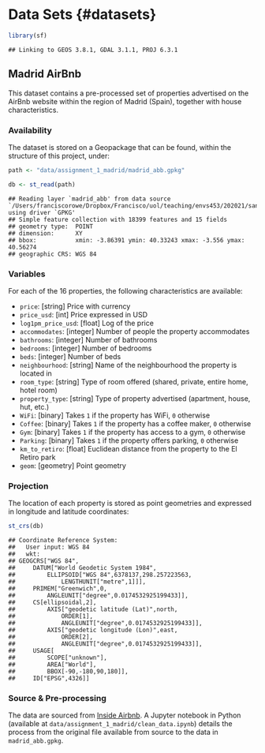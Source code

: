 # Data Sets {#datasets}



```r
library(sf)
```

```
## Linking to GEOS 3.8.1, GDAL 3.1.1, PROJ 6.3.1
```

## Madrid AirBnb

This dataset contains a pre-processed set of properties advertised on the AirBnb website within the region of Madrid (Spain), together with house characteristics.

### Availability

The dataset is stored on a Geopackage that can be found, within the structure of this project, under:


```r
path <- "data/assignment_1_madrid/madrid_abb.gpkg"
```


```r
db <- st_read(path)
```

```
## Reading layer `madrid_abb' from data source `/Users/franciscorowe/Dropbox/Francisco/uol/teaching/envs453/202021/san/data/assignment_1_madrid/madrid_abb.gpkg' using driver `GPKG'
## Simple feature collection with 18399 features and 15 fields
## geometry type:  POINT
## dimension:      XY
## bbox:           xmin: -3.86391 ymin: 40.33243 xmax: -3.556 ymax: 40.56274
## geographic CRS: WGS 84
```

### Variables

For each of the 16 properties, the following characteristics are available:

- `price`: [string] Price with currency
- `price_usd`: [int] Price expressed in USD
- `log1pm_price_usd`: [float] Log of the price
- `accommodates`: [integer] Number of people the property accommodates
- `bathrooms`: [integer] Number of bathrooms
- `bedrooms`: [integer] Number of bedrooms
- `beds`: [integer] Number of beds
- `neighbourhood`: [string] Name of the neighbourhood the property is located in
- `room_type`: [string] Type of room offered (shared, private, entire home, hotel room)
- `property_type`: [string] Type of property advertised (apartment, house, hut, etc.)
- `WiFi`: [binary] Takes `1` if the property has WiFi, `0` otherwise
- `Coffee`: [binary] Takes `1` if the property has a coffee maker, `0` otherwise
- `Gym`: [binary] Takes `1` if the property has access to a gym, `0` otherwise
- `Parking`: [binary] Takes `1` if the property offers parking, `0` otherwise
- `km_to_retiro`: [float] Euclidean distance from the property to the El Retiro park
- `geom`: [geometry] Point geometry


### Projection

The location of each property is stored as point geometries and expressed in longitude and latitude coordinates:


```r
st_crs(db)
```

```
## Coordinate Reference System:
##   User input: WGS 84 
##   wkt:
## GEOGCRS["WGS 84",
##     DATUM["World Geodetic System 1984",
##         ELLIPSOID["WGS 84",6378137,298.257223563,
##             LENGTHUNIT["metre",1]]],
##     PRIMEM["Greenwich",0,
##         ANGLEUNIT["degree",0.0174532925199433]],
##     CS[ellipsoidal,2],
##         AXIS["geodetic latitude (Lat)",north,
##             ORDER[1],
##             ANGLEUNIT["degree",0.0174532925199433]],
##         AXIS["geodetic longitude (Lon)",east,
##             ORDER[2],
##             ANGLEUNIT["degree",0.0174532925199433]],
##     USAGE[
##         SCOPE["unknown"],
##         AREA["World"],
##         BBOX[-90,-180,90,180]],
##     ID["EPSG",4326]]
```

### Source & Pre-processing

The data are sourced from [Inside Airbnb](http://insideairbnb.com/). A Jupyter notebook in Python (available at `data/assignment_1_madrid/clean_data.ipynb`) details the process from the original file available from source to the data in `madrid_abb.gpkg`. 
